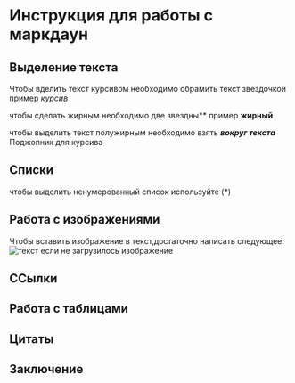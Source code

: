 # Инструкция для работы с маркдаун

## Выделение текста
 
 Чтобы вделить текст курсивом необходимо обрамить текст звездочкой
 пример *курсив*

 чтобы сделать жирным необходимо две звездны**
 пример **жирный** 

чтобы выделить текст полужирным необходимо взять  _**вокруг текста**_ Поджопник для курсива 
## Списки
чтобы выделить ненумерованный список используйте (*)
## Работа с изображениями

Чтобы вставить изображение в текст,достаточно написать следующее:
![текст если не загрузилось изображение](Kotofei.jpg)


## ССылки

## Работа с таблицами

## Цитаты

## Заключение
